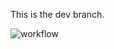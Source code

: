 This is the dev branch.

![workflow](https://github.com/<UserName>/<RepositoryName>/actions/workflows/main.yml/badge.svg)